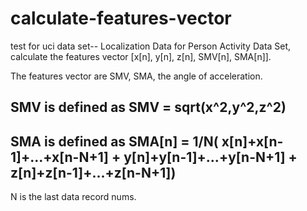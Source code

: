 calculate-features-vector
=========================

test for uci data set--  Localization Data for Person Activity Data Set,  calculate the features vector [x[n], y[n], z[n], SMV[n], SMA[n]].  

The features vector are  SMV, SMA, the angle of acceleration.

SMV is defined as 
                                                    SMV = sqrt(x^2,y^2,z^2)
-----------------------
        
SMA is defined as 
               SMA[n] = 1/N( x[n]+x[n-1]+...+x[n-N+1] + y[n]+y[n-1]+...+y[n-N+1] + z[n]+z[n-1]+...+z[n-N+1])
--------------------------------------------------------------------------------------------
              
N is the last data record nums. 
